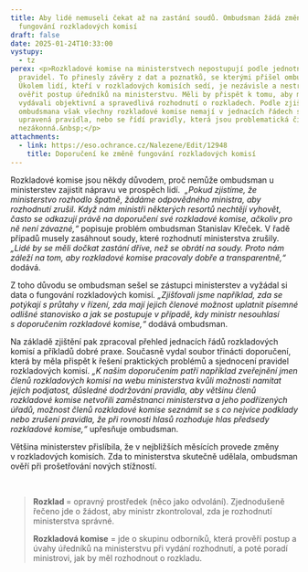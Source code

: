 ```yaml
---
title: Aby lidé nemuseli čekat až na zastání soudů. Ombudsman žádá změny ve
  fungování rozkladových komisí
draft: false
date: 2025-01-24T10:33:00
vystupy:
  - tz
perex: <p>Rozkladové komise na ministerstvech nepostupují podle jednotných
  pravidel. To přinesly závěry z dat a poznatků, se kterými přišel ombudsman.
  Úkolem lidí, kteří v rozkladových komisích sedí, je nezávisle a nestranně
  ověřit postup úředníků na ministerstvu. Měli by přispět k tomu, aby ministři
  vydávali objektivní a spravedlivá rozhodnutí o rozkladech. Podle zjištění
  ombudsmana však všechny rozkladové komise nemají v jednacích řádech správně
  upravená pravidla, nebo se řídí pravidly, která jsou problematická či dokonce
  nezákonná.&nbsp;</p>
attachments:
  - link: https://eso.ochrance.cz/Nalezene/Edit/12948
    title: Doporučení ke změně fungování rozkladových komisí
---
```

<p>Rozkladové komise jsou někdy důvodem, proč nemůže ombudsman u ministerstev zajistit nápravu ve prospěch lidí.&nbsp;<i> „Pokud zjistíme, že ministerstvo rozhodlo špatně, žádáme odpovědného ministra, aby rozhodnutí zrušil. Když nám ministři některých resortů nechtějí vyhovět, často se odkazují právě na doporučení své rozkladové komise, ačkoliv pro ně není závazné,“</i> popisuje problém ombudsman Stanislav Křeček. V&nbsp;řadě případů musely zasáhnout soudy, které rozhodnutí ministerstva zrušily. <i>„Lidé by se měli dočkat zastání dříve, než se obrátí na soudy. Proto nám záleží na tom, aby rozkladové komise pracovaly dobře a transparentně,“</i> dodává.</p><p>Z&nbsp;toho důvodu se ombudsman sešel se zástupci ministerstev a vyžádal si data o fungování rozkladových komisí<i>. „Zjišťovali jsme například, zda se potýkají s&nbsp;průtahy v&nbsp;řízení, zda mají jejich členové možnost uplatnit písemné odlišné stanovisko a jak se postupuje v&nbsp;případě, kdy ministr nesouhlasí s&nbsp;doporučením rozkladové komise,“</i> dodává ombudsman.&nbsp;</p><p>Na základě zjištění pak zpracoval přehled jednacích řádů rozkladových komisí a příkladů dobré praxe. Současně vydal soubor třinácti doporučení, která by měla přispět k&nbsp;řešení praktických problémů a sjednocení pravidel rozkladových komisí. <i>„K našim doporučením patří například zveřejnění jmen členů rozkladových komisí na webu ministerstva kvůli možnosti namítat jejich podjatost, důsledné dodržování pravidla, aby většinu členů rozkladové komise netvořili zaměstnanci ministerstva a jeho podřízených úřadů, možnost členů rozkladové komise seznámit se s&nbsp;co nejvíce podklady nebo zrušení pravidla, že při rovnosti hlasů rozhoduje hlas předsedy rozkladové komise,“</i> upřesňuje ombudsman.</p><p>Většina ministerstev přislíbila, že v&nbsp;nejbližších měsících provede změny v&nbsp;rozkladových komisích. Zda to ministerstva skutečně udělala, ombudsman ověří při prošetřování nových stížností.</p><p>&nbsp;</p><blockquote><p><strong>Rozklad </strong>= opravný prostředek (něco jako odvolání). Zjednodušeně řečeno jde o žádost, aby ministr zkontroloval, zda je rozhodnutí ministerstva správné.</p><p><strong>Rozkladová komise</strong> = jde o skupinu odborníků, která prověří postup a úvahy úředníků na ministerstvu při vydání rozhodnutí, a poté poradí ministrovi, jak by měl rozhodnout o rozkladu.</p></blockquote>
